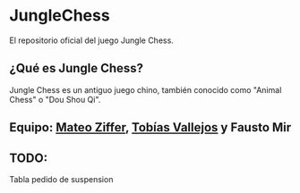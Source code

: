 # JungleChess
El repositorio oficial del juego Jungle Chess. 

## ¿Qué es Jungle Chess?
Jungle Chess es un antiguo juego chino, también conocido como "Animal Chess" o "Dou Shou Qi". 

## Equipo: [Mateo Ziffer](https://github.com/MateCon), [Tobías Vallejos](github.com/TobiasVallejos05) y Fausto Mir

## TODO: 
Tabla pedido de suspension